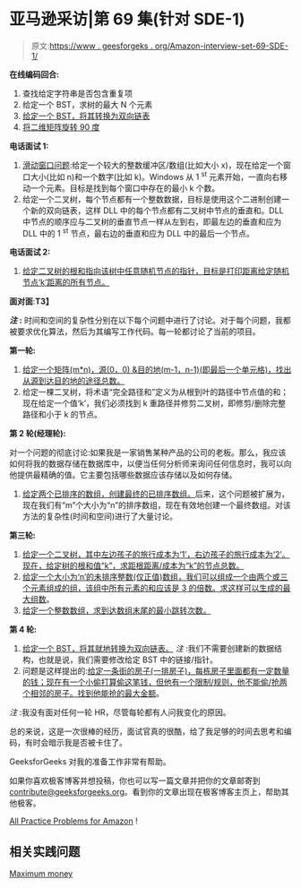 # 亚马逊采访|第 69 集(针对 SDE-1)

> 原文:[https://www . geesforgeks . org/Amazon-interview-set-69-SDE-1/](https://www.geeksforgeeks.org/amazon-interview-set-69-sde-1/)

**在线编码回合:**

1.  查找给定字符串是否包含重复项
2.  给定一个 BST，求树的最大 N 个元素
3.  [给定一个 BST，将其转换为双向链表](https://practice.geeksforgeeks.org/problems/binary-tree-to-dll/1)
4.  [将二维矩阵旋转 90 度](https://practice.geeksforgeeks.org/problems/rotate-by-90-degree/0)

**电话面试 1:**

1.  [滑动窗口问题](https://practice.geeksforgeeks.org/problems/maximum-of-all-subarrays-of-size-k/0):给定一个较大的整数缓冲区/数组(比如大小 x)，现在给定一个窗口大小(比如 n)和一个数字(比如 k)。Windows 从 1 <sup>st</sup> 元素开始，一直向右移动一个元素。目标是找到每个窗口中存在的最小 k 个数。
2.  给定一个二叉树，每个节点都有一个整数数据，目标是使用这个二进制创建一个新的双向链表，这样 DLL 中的每个节点都有二叉树中节点的垂直和。DLL 中节点的顺序应与二叉树的垂直节点一样从左到右，即最左边的垂直和应为 DLL 中的 1 <sup>st</sup> 节点，最右边的垂直和应为 DLL 中的最后一个节点。

**电话面试 2:**

1.  [给定二叉树的根和指向该树中任意随机节点的指针，目标是打印距离给定随机节点‘k’距离的所有节点。](https://practice.geeksforgeeks.org/problems/nodes-at-given-distance-in-binary-tree/1)

**面对面**:**T3】**

***注*** **:** 时间和空间的复杂性分别在以下每个问题中进行了讨论。对于每个问题，我都被要求优化算法，然后为其编写工作代码。每一轮都讨论了当前的项目。

**第一轮:**

1.  [给定一个矩阵(m*n)，源(0，0) &目的地(m-1，n-1)(即最后一个单元格)，找出从源到达目的地的途径总数。](https://practice.geeksforgeeks.org/problems/count-all-possible-paths-from-top-left-to-bottom-right/0)
2.  给定一棵二叉树，将术语“完全路径和”定义为从根到叶的路径中节点值的和；现在给定一个值‘k’，我们必须找到 k 重路径并修剪二叉树，即修剪/删除完整路径和小于 k 的节点。

**第 2 轮(经理轮):**

对一个问题的彻底讨论:如果我是一家销售某种产品的公司的老板。那么，我应该如何将我的数据存储在数据库中，以便当任何分析师来询问任何信息时，我可以向他提供最精确的值。它主要包括哪些数据应该存储以及如何存储。

1.  [给定两个已排序的数组，创建最终的已排序数组。](https://practice.geeksforgeeks.org/problems/merge-two-sorted-arrays/0)后来，这个问题被扩展为，现在我们有“m”个大小为“n”的排序数组，现在有效地创建一个最终数组。对该方法的复杂性(时间和空间)进行了大量讨论。

**第三轮:**

1.  [给定一个二叉树，其中左边孩子的旅行成本为‘1’，右边孩子的旅行成本为‘2’。现在，给定树的根和值“k”，求距根距离/成本为“k”的节点总数。](https://practice.geeksforgeeks.org/problems/maximum-path-sum/1)
2.  [给定一个大小为‘n’的未排序整数(仅正值)数组，我们可以组成一个由两个或三个元素组成的组，该组中所有元素的和应该是 3 的倍数。求这样可以生成的最大组数](https://practice.geeksforgeeks.org/problems/possible-groups/0)。
3.  [给定一个整数数组，求到达数组末尾的最小跳转次数。](https://practice.geeksforgeeks.org/problems/minimum-number-of-jumps/0)

**第 4 轮:**

1.  [给定一个 BST，将其就地转换为双向链表。](https://practice.geeksforgeeks.org/problems/binary-tree-to-dll/1) *注* :我们不需要创建新的数据结构，也就是说，我们需要修改给定 BST 中的链接/指针。
2.  问题是这样提出的:[给定一条街的房子(一排房子)，每栋房子里面都有一定数量的钱；现在有一个小偷打算偷这笔钱，但他有一个限制/规则，他不能偷/抢两个相邻的房子。找到他能抢的最大金额](https://practice.geeksforgeeks.org/problems/max-sum-without-adjacents/0)。

*注* :我没有面对任何一轮 HR，尽管每轮都有人问我变化的原因。

总的来说，这是一次很棒的经历，面试官真的很酷，给了我足够的时间去思考和编码，有时会暗示我是否被卡住了。

GeeksforGeeks 对我的准备工作非常有帮助。

如果你喜欢极客博客并想投稿，你也可以写一篇文章并把你的文章邮寄到 contribute@geeksforgeeks.org。看到你的文章出现在极客博客主页上，帮助其他极客。

[All Practice Problems for Amazon](https://practice.geeksforgeeks.org/company/Amazon/) !

## 相关实践问题

[Maximum money](https://practice.geeksforgeeks.org/problems/maximum-money/0)